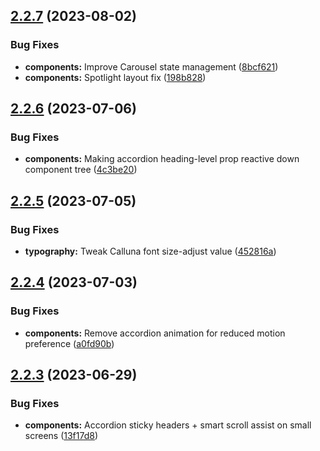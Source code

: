 ## [2.2.7](https://github.com/jacecotton/tcds/compare/v2.2.6...v2.2.7) (2023-08-02)


### Bug Fixes

* **components:** Improve Carousel state management ([8bcf621](https://github.com/jacecotton/tcds/commit/8bcf62199bc7941c87fe486d9897db7d4b5acf66))
* **components:** Spotlight layout fix ([198b828](https://github.com/jacecotton/tcds/commit/198b828b96a84606d6785c17b8e8156ccc92cb30))



## [2.2.6](https://github.com/jacecotton/tcds/compare/v2.2.5...v2.2.6) (2023-07-06)


### Bug Fixes

* **components:** Making accordion heading-level prop reactive down component tree ([4c3be20](https://github.com/jacecotton/tcds/commit/4c3be20b31e46fcda1590880abf033e0a4d33d64))



## [2.2.5](https://github.com/jacecotton/tcds/compare/v2.2.4...v2.2.5) (2023-07-05)


### Bug Fixes

* **typography:** Tweak Calluna font size-adjust value ([452816a](https://github.com/jacecotton/tcds/commit/452816adcfd118250ee1cd08861aa985e2ac3c2c))



## [2.2.4](https://github.com/jacecotton/tcds/compare/v2.2.3...v2.2.4) (2023-07-03)


### Bug Fixes

* **components:** Remove accordion animation for reduced motion preference ([a0fd90b](https://github.com/jacecotton/tcds/commit/a0fd90bf85ea742d680156c165b076cdc0e8709c))



## [2.2.3](https://github.com/jacecotton/tcds/compare/v2.2.2...v2.2.3) (2023-06-29)


### Bug Fixes

* **components:** Accordion sticky headers + smart scroll assist on small screens ([13f17d8](https://github.com/jacecotton/tcds/commit/13f17d8d607412cd0132be82ebd766efdb8932ae))



